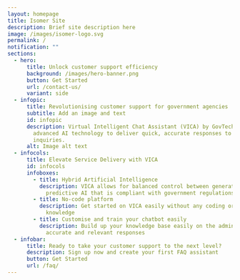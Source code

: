 ```yaml
---
layout: homepage
title: Isomer Site
description: Brief site description here
image: /images/isomer-logo.svg
permalink: /
notification: ""
sections:
  - hero:
      title: Unlock customer support efficiency
      background: /images/hero-banner.png
      button: Get Started
      url: /contact-us/
      variant: side
  - infopic:
      title: Revolutionising customer support for government agencies
      subtitle: Add an image and text
      id: infopic
      description: Virtual Intelligent Chat Assistant (VICA) by GovTech leverages
        advanced AI technology to deliver quick, accurate responses to citizen
        inquiries.
      alt: Image alt text
  - infocols:
      title: Elevate Service Delivery with VICA
      id: infocols
      infoboxes:
        - title: Hybrid Artificial Intelligence
          description: VICA allows for balanced control between generative AI and
            predictive AI that is compliant with government regulations
        - title: No-code platform
          description: Get started on VICA easily without any coding or programming
            knowledge
        - title: Customise and train your chatbot easily
          description: Build up your knowledge base easily on the admin console to deliver
            accurate and relevant responses
  - infobar:
      title: Ready to take your customer support to the next level?
      description: Sign up now and create your first FAQ assistant
      button: Get Started
      url: /faq/
---
```

